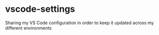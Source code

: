 # vscode-settings
Sharing my VS Code configuration in order to keep it updated across my different environments
